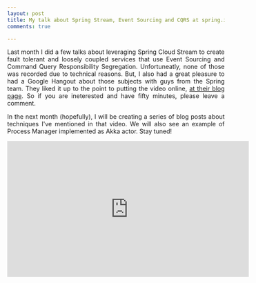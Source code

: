 ```yaml
---
layout: post
title: My talk about Spring Stream, Event Sourcing and CQRS at spring.io
comments: true

---
```


<p style="text-align:justify;">
Last month I did a few talks about leveraging Spring Cloud Stream to create fault tolerant and loosely coupled services that use Event Sourcing and Command Query Responsibility Segregation. Unfortuneatly, none of those was recorded due to technical reasons. But, I also had a great pleasure to had a Google Hangout about those subjects with guys from the Spring team. They liked it up to the point to putting the video online, <a href="https://spring.io/blog/2016/11/08/cqrs-and-event-sourcing-with-jakub-pilimon">at their blog page</a>. So if you are ineterested and have fifty minutes, please leave a comment.
</p>

<p style="text-align:justify;">
In the next month (hopefully), I will be creating a series of blog posts about techniques I've mentioned in that video. We will also see an example of Process Manager implemented as Akka actor. Stay tuned!
</p>

<p style="text-align:justify;">
<iframe width="560" height="315" src="https://www.youtube.com/embed/rhn-T9b_Mvs" frameborder="0" allowfullscreen></iframe>
</p>

